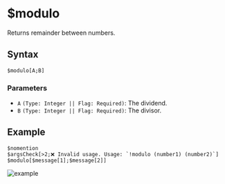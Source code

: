 # $modulo
Returns remainder between numbers.

## Syntax
```
$modulo[A;B]
```

### Parameters 
- `A` `(Type: Integer || Flag: Required)`: The dividend.
- `B` `(Type: Integer || Flag: Required)`: The divisor.

## Example
```
$nomention
$argsCheck[>2;❌ Invalid usage. Usage: `!modulo (number1) (number2)`]
$modulo[$message[1];$message[2]]
```

![example](https://user-images.githubusercontent.com/69215413/123551143-8d177100-d73e-11eb-811a-b72259c67edb.png)

